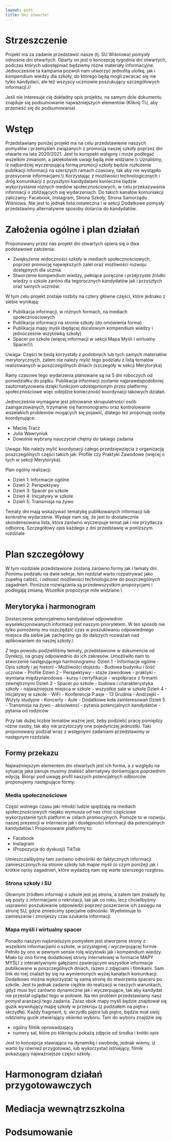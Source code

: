 ```yaml
---
layout: post
title: Dni otwarte!
---
```


# Strzeszczenie
Projekt ma za zadanie przedstawić nasze (tj. SU Wiśniowa) pomysły odnośnie dni otwartych. Oparty on jest o koncepcję tygodnia dni otwartych, podczas których udostępniać będziemy różne materiały informacyjne. Jednocześnie ta kampania pozwoli nam utworzyć jednolitą ulotkę, jak i kompendium wiedzy dla szkoły, do którego będą mogli zwracać się nie tylko kandydaci, ale też wszyscy uczniowie poszukujący szczegółowych informacji.//

Jeśli nie interesuje cię dokładny opis projektu, na samym dole dokumentu znajduje się podsumowanie najważniejszych elementów (Kliknij TU, aby przenieść się do podsumowania)

# Wstęp
Przedstawiany poniżej projekt ma na celu przedstawienie naszych pomysłów i przemyśleń związanych z promocją naszej szkoły poprzez dni otwarte na lata 2020/2021. Jest to konspekt wstępny i może podlegać wszelkim zmianom, a jakiekolwiek uwagi będą mile widziane.\\\\
Uznaliśmy, iż najbardziej wyczerpującą formą promocji szkoły będzie rozłożenie publikacji informacji na szerszych ramach czasowy, tak aby nie wystąpiło przesycenie informacjami.\\\\
Korzystając z możliwości technologicznych i dróg komunikacji z przyszłymi kandydatami konieczne będzie wykorzystanie różnych mediów społecznościowych, w celu przekazywania informacji o zbliżających się wydarzeniach. Do takich kanałów komuniakcji zaliczamy: Facebook, Instagram, Strona Szkoły, Strona Samorządu Wiśniowa. Nie jest to jednak lista ostateczna i w sekcji Dodatkowe pomysły przedstawimy alternatywne sposoby dotarcia do kandydatów.

# Założenia ogólne i plan działań
Proponowany przez nas projekt dni otwartych opiera się o dwa podstawowe założenia:
- Zwiększenie widoczności szkoły w mediach społecznościowych, poprzez promocję największych zalet oraz możliwości rozwoju dostępnych dla ucznia.
- Stworzenie kompendium wiedzy, pełniące poręczne i przejrzyste źródło wiedzy o szkole zaróno dla tegorocznych kandydatów jak i przyszłych oraz samych uczniów.

W tym celu projekt zostaje rozbity na cztery główne części, które jednako z siebie wynikają:
- Publikacja informacji, w różnych formach, na mediach społecznościowych
- Publikacja informacji na stronie szkoły (do omówienia forma)
- Publikacja mapy myśli (będącej docelowym kompendium wiedzy i jednocześnie wizytówką szkoły)
- Spacer po szkole (więcej informacji w sekcji Mapa Myśli i wirtualny Spacer)\\\\

Uwaga: Części te bedą korzystały z podobnych lub tych samych materiałów merytorycznych, zatem nie należy mylić tego podziału z listą tematów realizowanych w poszczególnych dniach (szczegóły w sekcji Merytoryka)

Ramy czasowe tego wydarzenia planowane są na 5 dni roboczych od poniedziałku do piątku. Publikacja informacji zostanie najprawdopodobniej zautomatyzowana dzięki funkcjom udostępnionym przez platformy społecznościowe więc odejdzie konieczność koordynacji takowych działań.

Jednocześnie wymagane jest pilnowanie skrupulatności osób zaangarzowanych, trzymanie się harmonogramu oraz kontrolowanie wszelakich problemów mogących się pojawić, dlatego też proponuję osoby koordynujące:
- Maciej Tracz
- Julia Wawryniuk
- Dowolnie wybrany nauczyciel chętny do takiego zadania

Uwaga: Nie należy mylić koordynacji całego przedsięwzięcia z organizacją poszczególnych części takich jak: Profile czy Praktyki Zawodowe (więcej o tych w sekcji Merytoryka).

Plan ogólny realizacji:
- Dzień 1: Informacje ogólne
- Dzień 2: Perspektywy
- Dzień 3: Spacer po szkole
- Dzień 4: Inicjatywy w szkole
- Dzień 5: Transmisja na żywo

Tematy dni mają wskazywać tematykę publikowanych informacji lub konkretne wydarzenie. Wydaje nam się, że jest to dostatecznie skondensowana lista, która zarówno wyczerpuje temat jak i nie przytłacza odbiorcę. Szczegółowy opis każdego z dni przedstawię w poniższym rozdziale

# Plan szczegółowy

W tym rozdziale przedstawione zostaną zarówno formy jak i tematy dni. Pomimu podziału na dwie sekcje, ten rozdział warto rozpatrywać jako zupełną całość, i odnosić możliwości technologiczne do poszczególnych zagadnień. Poniższe rozwiązania są przedewszystkim propozycjami i podlegają zmianą. Wszelkie propozycje mile widziane.\\

## Merytoryka i harmonogram
Dostarczenie potencjalnemu kandydatowi odpowiednio wyselekcjonowanych informacji jest naszym priorytetem. W ten sposób nie tylko pomożemy mu oszczędzić czas w poszukiwaniu odpowiedniego miejsca dla siebie jak zachęcimy go do dalszych rozważań nad aplikowaniem do naszej szkoły.\\

Z tego powodu podzieliliśmy tematy, przedstawione w dokumencie od Dyrekcji, na grupy odpowiednio do ich zakresów. Umożliwiło nam to stworzenie następującego harmonogramu:
Dzień 1 - Informacje ogólne 
	- Opis szkoły i jej historii
	- Możliwości dojazdu
	- Budowa budynku i ilość uczniów
	- Profile
Dzień 2 - Perspektywy 
	- staże zawodowe
	- praktyki
	- wymiana międzynarodowa
	- kursy i certyfikacje
	- współprace z firmami zewnętrznymi
Dzień 3 - Spacer po szkole 
	- budowa i charakterystyka szkoły
	- najważniejsze miejsca w szkole
	- wszystkie sale w szkole
Dzień 4 - Inicjatywy w szkole 
	- WiFi
	- Konferencja P.asje
	- 13 Grudnia
	- Andrzejki
	- Wizyty studyjne
	- Koncerty
	- Aule
	- Dodatkowe koła zainteresowań
Dzień 5 - Transmisja na żywo 
	- absolwenci
	- pytania potencjalnych kandydatów
	- pytania od rodziców

Przy tak dużej liczbie tematów ważne jest, żeby podzielić pracę pomiędzy różne osoby, tak aby nie przytoczyły one pojedyńczej jednostki. Taki proponowany podział wraz z wstępnymi zadaniami przedstawimy w następnym rozdziale.

## Formy przekazu

Najważniejszym elementem dni otwartych jest ich forma, a z względu na sytuację jaka panuje musimy znaleść alternatywy dorównujące poprzednim edycją. Biorąc pod uwagę profil naszych potencjalnych odbiorców proponujemy następujące formy:
### Media społecznościowe
Część wolnego czasu jaki młodzi ludzie spędzają na mediach społecznościowych niejako wymusza od nas choć częściowe wykorzystanie tych platform w celach promocyjnych. Pomoże to w rozwoju naszej prezencji w internecie jak i dostępności informacji dla potencjalnych kandydatów.\\
Proponowane platformy to:
- Facebook
- Instagram
- (Propozycja do dyskusji) TikTok

Umieszczalibyśmy tam zarówno odnośniki do faktycznych informacji zamieszczonych na stronie szkoły lub mapie myśli (o czym poniżej) jak i krótkie opisy zagadnień, które wydadzą nam się warte szerszego rozgłosu.

### Strona szkoły i SU

Głownym źródłem informaji o szkole jest jej strona, a zatem tam znalazły by się posty z informacjami o rekrutacji, tak jak co roku, lecz chcielibyśmy usprawnić poszukiwanie odpowiedzi poprzez poszerzenie ich zasięgu na stronę SU, gdzie zmieścimy specjalne odnośniki.
Wyeliminuje to zamieszanie i zmnijeszy czas szukania informacji.


### Mapa myśli i wirtualny spacer

Ponadto naszym najśmielszym pomysłem jest stworzenie strony z wszelkimi informacjiami o szkole, w przystępnej i wyczerpującej formie. Pełniło by ono w pewnym sensie rolę wizytówki jak i kompendium wiedzy.
Miało by ono formę dodatkowej strony internetowej w formacie MAPY MYŚLI z interaktywnymi gałęziami zawierjącymi wszystkie informacje publikowane w poszczególnych dniach, razem z zdjęciami i filmikami. Sam link do niej znalazł by się na wymienionych wyżej kanałach komunikacji.
Dodatkowo można wykorzystać tą samą stronę do stworzenia spaceru po szkole. Jest to jednak zadanie ciężkie do realizacji w naszych warunkach, gdyż musi być zarówno dynamiczne jak i wyczerpujące, tak aby kandydat nie przestał oglądać tego w połowie. Na ten problem przedstawiamy nasz pomysł aranżacji tego zadania.
Zaraz obok mapy myśli będzie znajdował się guzik wywołujący mapę szkoły w przekroju (z podziałem na piętra i skrzydła). Każdy fragment, tj. skrzydło piętra lub piętro, będzie miał swój oddzielny guzik otwierający okienko wyboru. Tam do wyboru znajdzie się:
- ogólny filmik oprowadzający
- numery sal, które po kliknięciu pokażą zdjęcie od środka i krótki opis

Jest to koncepcja stawiająca na dynamikę i swobodę, jednak wiemy, iż warto by również przygotować, lub wykorzystać istniejący, filmik pokazujący najważniejsze części szkoły.


# Harmonogram działań przygotowawczych

# Mediacja wewnątrzszkolna

# Podsumowanie